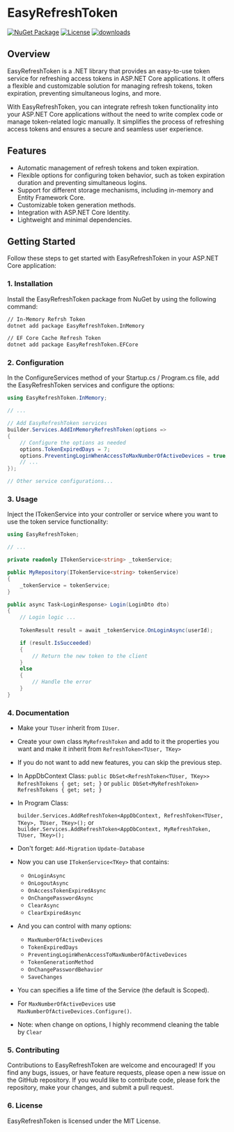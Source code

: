 # EasyRefreshToken

[![NuGet Package](https://img.shields.io/nuget/v/EasyRefreshToken.svg)](https://www.nuget.org/packages/EasyRefreshToken)
[![License](https://img.shields.io/github/license/OsamaAlRashed/EasyRefreshToken.svg)](https://github.com/OsamaAlRashed/EasyRefreshToken/blob/main/LICENSE)
[![downloads](https://img.shields.io/nuget/dt/EasyRefreshToken)](https://www.nuget.org/packages/EasyRefreshToken)

## Overview

EasyRefreshToken is a .NET library that provides an easy-to-use token service for refreshing access tokens in ASP.NET Core applications.
It offers a flexible and customizable solution for managing refresh tokens, token expiration, preventing simultaneous logins, and more.

With EasyRefreshToken, you can integrate refresh token functionality into your ASP.NET Core applications without the need to write complex code or manage token-related logic manually. It simplifies the process of refreshing access tokens and ensures a secure and seamless user experience.

## Features

- Automatic management of refresh tokens and token expiration.
- Flexible options for configuring token behavior, such as token expiration duration and preventing simultaneous logins.
- Support for different storage mechanisms, including in-memory and Entity Framework Core.
- Customizable token generation methods.
- Integration with ASP.NET Core Identity.
- Lightweight and minimal dependencies.

## Getting Started

Follow these steps to get started with EasyRefreshToken in your ASP.NET Core application:

### 1. Installation

Install the EasyRefreshToken package from NuGet by using the following command:

```sh
// In-Memory Refrsh Token 
dotnet add package EasyRefreshToken.InMemory

// EF Core Cache Refresh Token
dotnet add package EasyRefreshToken.EFCore
```

### 2. Configuration

In the ConfigureServices method of your Startup.cs / Program.cs file, add the EasyRefreshToken services and configure the options:


```cs
using EasyRefreshToken.InMemory;

// ...

// Add EasyRefreshToken services
builder.Services.AddInMemoryRefreshToken(options =>
{
    // Configure the options as needed
    options.TokenExpiredDays = 7;
    options.PreventingLoginWhenAccessToMaxNumberOfActiveDevices = true;
    // ...
});

// Other service configurations...

```

### 3. Usage

Inject the ITokenService into your controller or service where you want to use the token service functionality:

```cs
using EasyRefreshToken;

// ...

private readonly ITokenService<string> _tokenService;

public MyRepository(ITokenService<string> tokenService)
{
    _tokenService = tokenService;
}

public async Task<LoginResponse> Login(LoginDto dto)
{
    // Login logic ...
   
    TokenResult result = await _tokenService.OnLoginAsync(userId);

    if (result.IsSucceeded)
    {
        // Return the new token to the client
    }
    else
    {
        // Handle the error
    }
}
```

### 4. Documentation
- Make your `TUser` inherit from `IUser`.
- Create your own class `MyRefreshToken` and add to it the properties you want and make it inherit from `RefreshToken<TUser, TKey>`
- If you do not want to add new features, you can skip the previous step.

- In AppDbContext Class:
   `public DbSet<RefreshToken<TUser, TKey>> RefreshTokens { get; set; }`
or `public DbSet<MyRefreshToken> RefreshTokens { get; set; }`

- In Program Class: 

   `builder.Services.AddRefreshToken<AppDbContext, RefreshToken<TUser, TKey>, TUser, TKey>();`
or `builder.Services.AddRefreshToken<AppDbContext, MyRefreshToken, TUser, TKey>();`

- Don't forget:
  `Add-Migration`
  `Update-Database`

- Now you can use `ITokenService<TKey>` that contains:

  - `OnLoginAsync`
  - `OnLogoutAsync`
  - `OnAccessTokenExpiredAsync`
  - `OnChangePasswordAsync`
  - `ClearAsync`
  - `ClearExpiredAsync`

- And you can control with many options:

  - `MaxNumberOfActiveDevices`
  - `TokenExpiredDays`
  - `PreventingLoginWhenAccessToMaxNumberOfActiveDevices`
  - `TokenGenerationMethod`
  - `OnChangePasswordBehavior`
  - `SaveChanges`

- You can specifies a life time of the Service (the default is Scoped).
    
- For `MaxNumberOfActiveDevices` use `MaxNumberOfActiveDevices.Configure()`.
   
- Note: when change on options, I highly recommend cleaning the table by `Clear`

### 5. Contributing
Contributions to EasyRefreshToken are welcome and encouraged! If you find any bugs, issues, or have feature requests, please open a new issue on the GitHub repository. If you would like to contribute code, please fork the repository, make your changes, and submit a pull request.

### 6. License
EasyRefreshToken is licensed under the MIT License.
